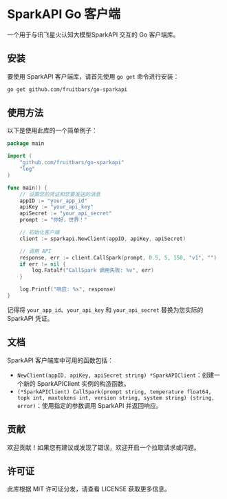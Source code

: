 # SparkAPI Go 客户端

一个用于与讯飞星火认知大模型SparkAPI 交互的 Go 客户端库。

## 安装

要使用 SparkAPI 客户端库，请首先使用 `go get` 命令进行安装：

```bash
go get github.com/fruitbars/go-sparkapi
```

## 使用方法

以下是使用此库的一个简单例子：

```go
package main

import (
    "github.com/fruitbars/go-sparkapi"
    "log"
)

func main() {
    // 设置您的凭证和您要发送的消息
    appID := "your_app_id"
    apiKey := "your_api_key"
    apiSecret := "your_api_secret"
    prompt := "你好，世界！"

    // 初始化客户端
    client := sparkapi.NewClient(appID, apiKey, apiSecret)

    // 调用 API
    response, err := client.CallSpark(prompt, 0.5, 5, 150, "v1", "")
    if err != nil {
        log.Fatalf("CallSpark 调用失败: %v", err)
    }

    log.Printf("响应: %s", response)
}
```

记得将 `your_app_id`、`your_api_key` 和 `your_api_secret` 替换为您实际的 SparkAPI 凭证。

## 文档

SparkAPI 客户端库中可用的函数包括：

- `NewClient(appID, apiKey, apiSecret string) *SparkAPIClient`：创建一个新的 SparkAPIClient 实例的构造函数。
- `(*SparkAPIClient) CallSpark(prompt string, temperature float64, topk int, maxtokens int, version string, system string) (string, error)`：使用指定的参数调用 SparkAPI 并返回响应。

## 贡献

欢迎贡献！如果您有建议或发现了错误，欢迎开启一个拉取请求或问题。

## 许可证

此库根据 MIT 许可证分发，请查看 LICENSE 获取更多信息。